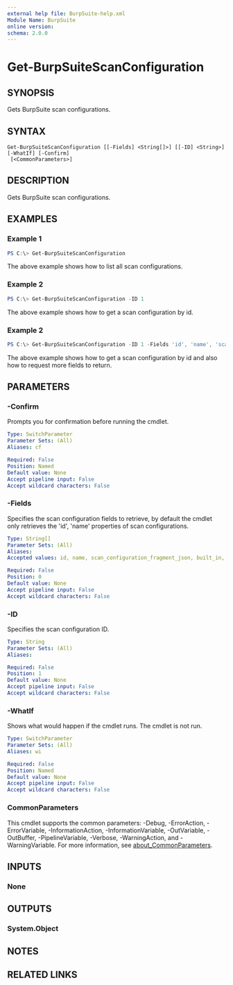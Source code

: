 ```yaml
---
external help file: BurpSuite-help.xml
Module Name: BurpSuite
online version:
schema: 2.0.0
---
```


# Get-BurpSuiteScanConfiguration

## SYNOPSIS
Gets BurpSuite scan configurations.

## SYNTAX

```
Get-BurpSuiteScanConfiguration [[-Fields] <String[]>] [[-ID] <String>] [-WhatIf] [-Confirm]
 [<CommonParameters>]
```

## DESCRIPTION
Gets BurpSuite scan configurations.

## EXAMPLES

### Example 1
```powershell
PS C:\> Get-BurpSuiteScanConfiguration
```

The above example shows how to list all scan configurations.

### Example 2
```powershell
PS C:\> Get-BurpSuiteScanConfiguration -ID 1
```

The above example shows how to get a scan configuration by id.

### Example 2
```powershell
PS C:\> Get-BurpSuiteScanConfiguration -ID 1 -Fields 'id', 'name', 'scan_configuration_fragment_json'
```

The above example shows how to get a scan configuration by id and also how to request more fields to return.

## PARAMETERS

### -Confirm
Prompts you for confirmation before running the cmdlet.

```yaml
Type: SwitchParameter
Parameter Sets: (All)
Aliases: cf

Required: False
Position: Named
Default value: None
Accept pipeline input: False
Accept wildcard characters: False
```

### -Fields
Specifies the scan configuration fields to retrieve, by default the cmdlet only retrieves the 'id', 'name' properties of scan configurations.

```yaml
Type: String[]
Parameter Sets: (All)
Aliases:
Accepted values: id, name, scan_configuration_fragment_json, built_in, last_modified_time, last_modified_by

Required: False
Position: 0
Default value: None
Accept pipeline input: False
Accept wildcard characters: False
```

### -ID
Specifies the scan configuration ID.

```yaml
Type: String
Parameter Sets: (All)
Aliases:

Required: False
Position: 1
Default value: None
Accept pipeline input: False
Accept wildcard characters: False
```

### -WhatIf
Shows what would happen if the cmdlet runs.
The cmdlet is not run.

```yaml
Type: SwitchParameter
Parameter Sets: (All)
Aliases: wi

Required: False
Position: Named
Default value: None
Accept pipeline input: False
Accept wildcard characters: False
```

### CommonParameters
This cmdlet supports the common parameters: -Debug, -ErrorAction, -ErrorVariable, -InformationAction, -InformationVariable, -OutVariable, -OutBuffer, -PipelineVariable, -Verbose, -WarningAction, and -WarningVariable. For more information, see [about_CommonParameters](http://go.microsoft.com/fwlink/?LinkID=113216).

## INPUTS

### None

## OUTPUTS

### System.Object
## NOTES

## RELATED LINKS
